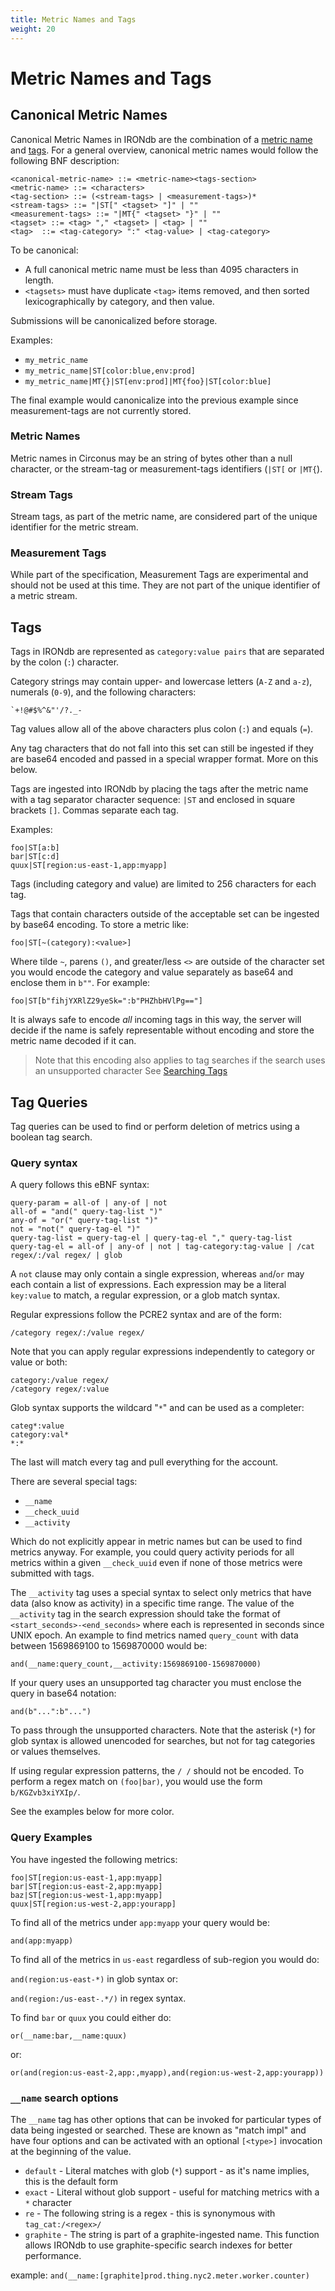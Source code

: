 ```yaml
---
title: Metric Names and Tags
weight: 20
---
```


# Metric Names and Tags

## Canonical Metric Names

Canonical Metric Names in IRONdb are the combination of a [metric name](#metric-names) and [tags](#tags).  For a general overview, canonical metric names would follow the following BNF description:
```
<canonical-metric-name> ::= <metric-name><tags-section>
<metric-name> ::= <characters>
<tag-section> ::= (<stream-tags> | <measurement-tags>)*
<stream-tags> ::= "|ST[" <tagset> "]" | ""
<measurement-tags> ::= "|MT{" <tagset> "}" | ""
<tagset> ::= <tag> "," <tagset> | <tag> | ""
<tag>  ::= <tag-category> ":" <tag-value> | <tag-category>
```
To be canonical:
 * A full canonical metric name must be less than 4095 characters in length.
 * `<tagsets>` must have duplicate `<tag>` items removed, and then sorted lexicographically by category, and then value.  

Submissions will be canonicalized before storage.

Examples:
 * `my_metric_name`
 * `my_metric_name|ST[color:blue,env:prod]`
 * `my_metric_name|MT{}|ST[env:prod]|MT{foo}|ST[color:blue]`

The final example would canonicalize into the previous example since measurement-tags are not currently stored.

### Metric Names

Metric names in Circonus may be an string of bytes other than a null character, or the stream-tag or measurement-tags identifiers (`|ST[` or `|MT{`).

### Stream Tags

Stream tags, as part of the metric name, are considered part of the unique identifier for the metric stream.

### Measurement Tags

While part of the specification, Measurement Tags are experimental and should not be used at this time.  They are not part of the unique identifier of a metric stream.

## Tags

Tags in IRONdb are represented as `category:value pairs` that are separated by
the colon (`:`) character.

Category strings may contain upper- and lowercase letters (`A-Z` and `a-z`),
numerals (`0-9`), and the following characters:

```
`+!@#$%^&"'/?._-
```

Tag values allow all of the above characters plus colon (`:`) and equals (`=`).

Any tag characters that do not fall into this set can still be ingested if they
are base64 encoded and passed in a special wrapper format.  More on this below.

Tags are ingested into IRONdb by placing the tags after the metric name with a 
tag separator character sequence: `|ST` and enclosed in square brackets `[]`. 
Commas separate each tag.

Examples:

    foo|ST[a:b]
    bar|ST[c:d]
    quux|ST[region:us-east-1,app:myapp]
    
Tags (including category and value) are limited to 256 characters for each tag.

Tags that contain characters outside of the acceptable set can be ingested by base64 encoding.
To store a metric like:

    foo|ST[~(category):<value>]
    
Where tilde `~`, parens `()`, and greater/less `<>` are outside of the character set you would encode
the category and value separately as base64 and enclose them in `b""`.  For example:

    foo|ST[b"fihjYXRlZ29yeSk=":b"PHZhbHVlPg=="]
    
It is always safe to encode *all* incoming tags in this way, the server will decide if the name
is safely representable without encoding and store the metric name decoded if it can.

> Note that this encoding also applies to tag searches if the search uses an unsupported character
> See [Searching Tags](/irondb/api/data-retrieval/)

## Tag Queries

Tag queries can be used to find or perform deletion of metrics using a boolean tag search.

### Query syntax

A query follows this eBNF syntax:

    query-param = all-of | any-of | not
    all-of = "and(" query-tag-list ")"
    any-of = "or(" query-tag-list ")"
	not = "not(" query-tag-el ")"
    query-tag-list = query-tag-el | query-tag-el "," query-tag-list
    query-tag-el = all-of | any-of | not | tag-category:tag-value | /cat regex/:/val regex/ | glob

A `not` clause may only contain a single expression, whereas `and`/`or` may each contain a list of expressions.
Each expression may be a literal `key:value` to match, a regular expression, or a glob match syntax.

Regular expressions follow the PCRE2 syntax and are of the form:

    /category regex/:/value regex/

Note that you can apply regular expressions independently to category or value or both:

    category:/value regex/
    /category regex/:value

Glob syntax supports the wildcard "`*`" and can be used as a completer:

    categ*:value
    category:val*
    *:*

The last will match every tag and pull everything for the account.

There are several special tags:

* `__name`
* `__check_uuid`
* `__activity`

Which do not explicitly appear in metric names but can be used to find metrics
anyway. For example, you could query activity periods for all metrics within a
given `__check_uuid` even if none of those metrics were submitted with tags.

The `__activity` tag uses a special syntax to select only metrics that have data
(also know as activity) in a specific time range.  The value of the `__activity`
tag in the search expression should take the format of `<start_seconds>-<end_seconds>`
where each is represented in seconds since UNIX epoch. An example to find metrics
named `query_count` with data between 1569869100 to 1569870000 would be:

`and(__name:query_count,__activity:1569869100-1569870000)`

If your query uses an unsupported tag character you must enclose the query in base64
notation:

`and(b"...":b"...")`

To pass through the unsupported characters. Note that the asterisk (`*`) for
glob syntax is allowed unencoded for searches, but not for tag categories or
values themselves.

If using regular expression patterns, the `/ /` should not be encoded. To
perform a regex match on `(foo|bar)`, you would use the form
`b/KGZvb3xiYXIp/`.

See the examples below for more color.

### Query Examples

You have ingested the following metrics:

    foo|ST[region:us-east-1,app:myapp]
    bar|ST[region:us-east-2,app:myapp]
    baz|ST[region:us-west-1,app:myapp]
    quux|ST[region:us-west-2,app:yourapp]

To find all of the metrics under `app:myapp` your query would be:

`and(app:myapp)`

To find all of the metrics in `us-east` regardless of sub-region you would do:

`and(region:us-east-*)` in glob syntax or:

`and(region:/us-east-.*/)` in regex syntax.

To find `bar` or `quux` you could either do:

`or(__name:bar,__name:quux)`

or:

`or(and(region:us-east-2,app:,myapp),and(region:us-west-2,app:yourapp))`

### `__name` search options

The `__name` tag has other options that can be invoked for particular types of data being ingested or searched.  These are known as "match impl" and have four options and can be activated with an optional `[<type>]` invocation at the beginning of the value.

 * `default`  - Literal matches with glob (`*`) support - as it's name implies, this is the default form
 * `exact`    - Literal without glob support - useful for matching metrics with a `*` character
 * `re`       - The following string is a regex - this is synonymous with `tag_cat:/<regex>/`
 * `graphite` - The string is part of a graphite-ingested name.  This function allows IRONdb to use graphite-specific search indexes for better performance.  

example:   `and(__name:[graphite]prod.thing.nyc2.meter.worker.counter)`
